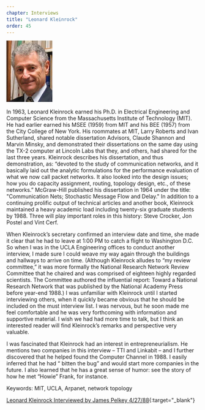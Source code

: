 ```yaml
---
chapter: Interviews
title: "Leonard Kleinrock"
order: 45
---
```


![Leonard Kleinrock](/assets/img/leonard-kleinrock-l.jpg)

In 1963, Leonard Kleinrock earned his Ph.D. in Electrical Engineering and Computer Science from the Massachusetts Institute of Technology (MIT). He had earlier earned his MSEE (1959) from MIT and his BEE (1957) from the City College of New York. His roommates at MIT, Larry Roberts and Ivan Sutherland, shared notable dissertation Advisors, Claude Shannon and Marvin Minsky, and demonstrated their dissertations on the same day using the TX-2 computer at Lincoln Labs that they, and others, had shared for the last three years. Kleinrock describes his dissertation, and thus demonstration, as: “devoted to the study of communication networks, and it basically laid out the analytic formulations for the performance evaluation of what we now call packet networks. It also looked into the design issues; how you do capacity assignment, routing, topology design, etc., of these networks.” McGraw-Hill published his dissertation in 1964 under the title: "Communication Nets; Stochastic Message Flow and Delay." In addition to a continuing prolific output of technical articles and another book, Kleinrock maintained a heavy academic load including twenty-six graduate students by 1988. Three will play important roles in this history: Steve Crocker, Jon Postel and Vint Cerf.

When Kleinrock’s secretary confirmed an interview date and time, she made it clear that he had to leave at 1:00 PM to catch a flight to Washington D.C. So when I was in the UCLA Engineering offices to conduct another interview, I made sure I could weave my way again through the buildings and hallways to arrive on time. (Although Kleinrock alludes to “my review committee,” it was more formally the National Research Network Review Committee that he chaired and was comprised of eighteen highly regarded scientists. The Committee authored the influential report: Toward a National Research Network that was published by the National Academy Press before year-end 1988.) I was unfamiliar with Kleinrock until I started interviewing others, when it quickly became obvious that he should be included on the must interview list. I was nervous, but he soon made me feel comfortable and he was very forthcoming with information and supportive material. I wish we had had more time to talk, but I think an interested reader will find Kleinrock’s remarks and perspective very valuable.

I was fascinated that Kleinrock had an interest in entrepreneurialism. He mentions two companies in this interview – TTI and Linkabit – and I further discovered that he helped found the Computer Channel in 1988. I easily inferred that he had “ bitten the bug” and would start more companies in the future. I also learned that he has a great sense of humor: see the story of how he met “Howie” Frank, for instance.

Keywords: MIT, UCLA, Arpanet, network topology

[Leonard Kleinrock Interviewed by James Pelkey 4/27/88](https://archive.computerhistory.org/resources/access/text/2015/12/102738036-05-01-acc.pdf){:target="_blank"}
